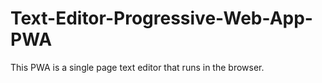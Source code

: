 # Text-Editor-Progressive-Web-App-PWA
This PWA is a single page text editor that runs in the browser. 

